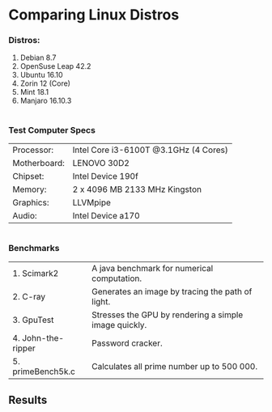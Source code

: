 # Comparing Linux Distros

### Distros:
1. Debian 8.7
2. OpenSuse Leap 42.2
3. Ubuntu 16.10
4. Zorin 12 (Core)
5. Mint 18.1
6. Manjaro 16.10.3

#
### Test Computer Specs
| | |
|-|-|
|Processor: | Intel Core i3-6100T @3.1GHz (4 Cores) |
| Motherboard: | LENOVO 30D2 | 
| Chipset: | Intel Device 190f |
| Memory: | 2 x 4096 MB 2133 MHz Kingston |
| Graphics: | LLVMpipe | 
| Audio: | Intel Device a170 |

#
### Benchmarks
| | |
|-|-|
| 1. Scimark2 | A java benchmark for numerical computation.
| 2. C-ray | Generates an image by tracing the path of light.
| 3. GpuTest | Stresses the GPU by rendering a simple image quickly.
| 4. John-the-ripper | Password cracker.
| 5. primeBench5k.c | Calculates all prime number up to 500 000.


## Results
